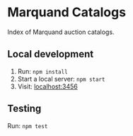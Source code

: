 # Marquand Catalogs

Index of Marquand auction catalogs.

## Local development

1. Run: `npm install`
2. Start a local server: `npm start`
3. Visit: [localhost:3456](http://localhost:3456/)


## Testing

Run: `npm test`
